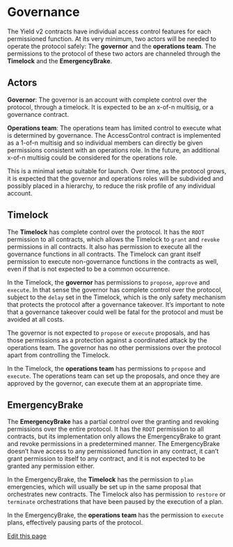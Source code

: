 # Governance


The Yield v2 contracts have individual access control features for each permissioned function. At its very minimum, two actors will be needed to operate the protocol safely: The **governor** and the **operations team**. The permissions to the protocol of these two actors are channeled through the **Timelock** and the **EmergencyBrake**.


## Actors


**Governor**: The governor is an account with complete control over the protocol, through a timelock. It is expected to be an x-of-n multisig, or a governance contract.


**Operations team**: The operations team has limited control to execute what is determined by governance. The AccessControl contract is implemented as a 1-of-n multisig and so individual members can directly be given permissions consistent with an operations role. In the future, an additional x-of-n multisig could be considered for the operations role.


This is a minimal setup suitable for launch. Over time, as the protocol grows, it is expected that the governor and operations roles will be subdivided and possibly placed in a hierarchy, to reduce the risk profile of any individual account.


## Timelock


The **Timelock** has complete control over the protocol. It has the `ROOT` permission to all contracts, which allows the Timelock to `grant` and `revoke` permissions in all contracts. It also has permission to execute all the governance functions in all contracts. The Timelock can grant itself permission to execute non-governance functions in the contracts as well, even if that is not expected to be a common occurrence.


In the Timelock, the **governor** has permissions to `propose`, `approve` and `execute`. In that sense the governor has complete control over the protocol, subject to the `delay` set in the Timelock, which is the only safety mechanism that protects the protocol after a governance takeover. It’s important to note that a governance takeover could well be fatal for the protocol and must be avoided at all costs.


The governor is not expected to `propose` or `execute` proposals, and has those permissions as a protection against a coordinated attack by the operations team. The governor has no other permissions over the protocol apart from controlling the Timelock.


In the Timelock, the **operations team** has permissions to `propose` and `execute`. The operations team can set up the proposals, and once they are approved by the governor, can execute them at an appropriate time.


## EmergencyBrake


The **EmergencyBrake** has a partial control over the granting and revoking permissions over the entire protocol. It has the `ROOT` permission to all contracts, but its implementation only allows the EmergencyBrake to grant and revoke permissions in a predetermined manner. The EmergencyBrake doesn’t have access to any permissioned function in any contract, it can’t grant permission to itself to any contract, and it is not expected to be granted any permission either.


In the EmergencyBrake, the **Timelock** has the permission to `plan` emergencies, which will usually be set up in the same proposal that orchestrates new contracts. The Timelock also has permission to `restore` or `terminate` orchestrations that have been paused by the execution of a plan.


In the EmergencyBrake, the **operations team** has the permission to `execute` plans, effectively pausing parts of the protocol.

[Edit this page](https://github.com/yieldprotocol/docs-v2/edit/main/developers/governance.md)